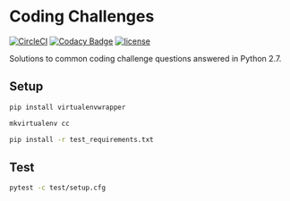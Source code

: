 # Coding Challenges

[![CircleCI](https://img.shields.io/circleci/project/github/suddi/coding-challenges.svg)](https://circleci.com/gh/suddi/coding-challenges)
[![Codacy Badge](https://api.codacy.com/project/badge/Grade/f49da84091a24ef8bae87bdc4ed10423)](https://www.codacy.com/app/Suddi/coding-challenges?utm_source=github.com&utm_medium=referral&utm_content=suddi/coding-challenges&utm_campaign=badger)
[![license](https://img.shields.io/github/license/suddi/coding-challenges.svg)](https://github.com/suddi/coding-challenges/blob/master/LICENSE)

Solutions to common coding challenge questions answered in Python 2.7.

## Setup

````sh
pip install virtualenvwrapper
````

````sh
mkvirtualenv cc

pip install -r test_requirements.txt
````

## Test

````sh
pytest -c test/setup.cfg
````
